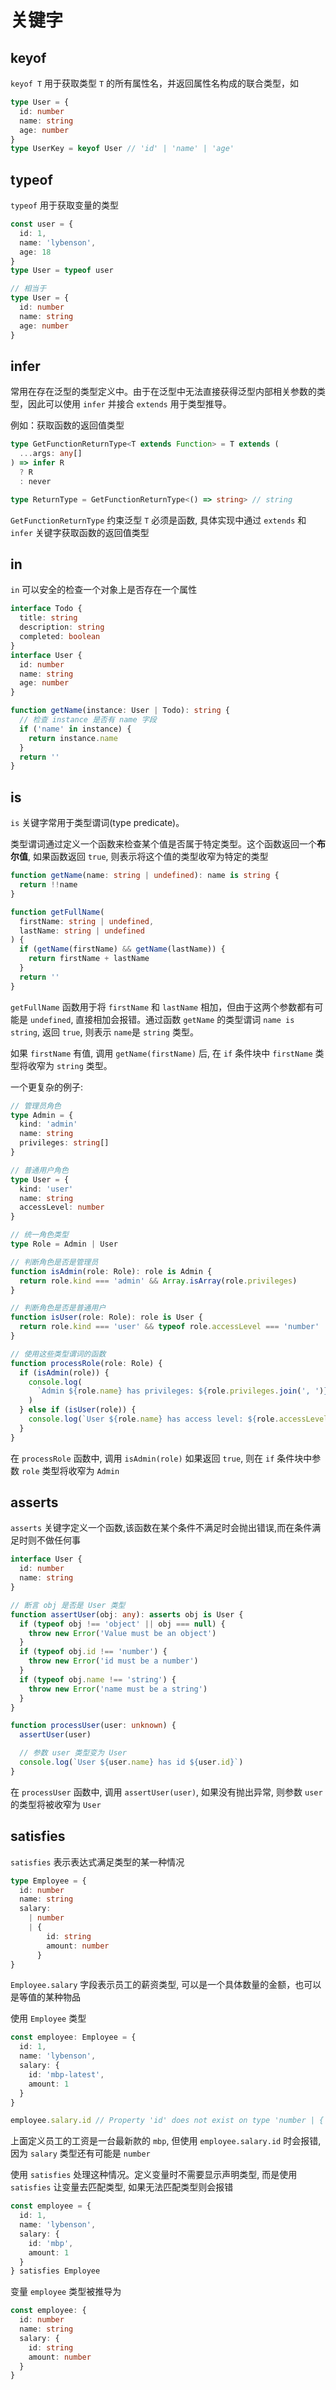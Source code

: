 # 关键字

## keyof

`keyof T` 用于获取类型 `T` 的所有属性名，并返回属性名构成的联合类型，如

```ts
type User = {
  id: number
  name: string
  age: number
}
type UserKey = keyof User // 'id' | 'name' | 'age'
```

## typeof

`typeof` 用于获取变量的类型

```ts
const user = {
  id: 1,
  name: 'lybenson',
  age: 18
}
type User = typeof user

// 相当于
type User = {
  id: number
  name: string
  age: number
}
```

## infer

常用在存在泛型的类型定义中。由于在泛型中无法直接获得泛型内部相关参数的类型，因此可以使用 `infer` 并接合 `extends` 用于类型推导。

例如：获取函数的返回值类型

```ts
type GetFunctionReturnType<T extends Function> = T extends (
  ...args: any[]
) => infer R
  ? R
  : never

type ReturnType = GetFunctionReturnType<() => string> // string
```

`GetFunctionReturnType` 约束泛型 `T` 必须是函数, 具体实现中通过 `extends` 和 `infer` 关键字获取函数的返回值类型

## in

`in` 可以安全的检查一个对象上是否存在一个属性

```ts
interface Todo {
  title: string
  description: string
  completed: boolean
}
interface User {
  id: number
  name: string
  age: number
}

function getName(instance: User | Todo): string {
  // 检查 instance 是否有 name 字段
  if ('name' in instance) {
    return instance.name
  }
  return ''
}
```

## is

`is` 关键字常用于类型谓词(type predicate)。

类型谓词通过定义一个函数来检查某个值是否属于特定类型。这个函数返回一个**布尔值**, 如果函数返回 `true`, 则表示将这个值的类型收窄为特定的类型

```ts
function getName(name: string | undefined): name is string {
  return !!name
}

function getFullName(
  firstName: string | undefined,
  lastName: string | undefined
) {
  if (getName(firstName) && getName(lastName)) {
    return firstName + lastName
  }
  return ''
}
```

`getFullName` 函数用于将 `firstName` 和 `lastName` 相加，但由于这两个参数都有可能是 `undefined`, 直接相加会报错。通过函数 `getName` 的类型谓词 `name is string`, 返回 `true`, 则表示 `name`是 `string` 类型。

如果 `firstName` 有值, 调用 `getName(firstName)` 后, 在 `if` 条件块中 `firstName` 类型将收窄为 `string` 类型。

一个更复杂的例子:

```ts
// 管理员角色
type Admin = {
  kind: 'admin'
  name: string
  privileges: string[]
}

// 普通用户角色
type User = {
  kind: 'user'
  name: string
  accessLevel: number
}

// 统一角色类型
type Role = Admin | User

// 判断角色是否是管理员
function isAdmin(role: Role): role is Admin {
  return role.kind === 'admin' && Array.isArray(role.privileges)
}

// 判断角色是否是普通用户
function isUser(role: Role): role is User {
  return role.kind === 'user' && typeof role.accessLevel === 'number'
}

// 使用这些类型谓词的函数
function processRole(role: Role) {
  if (isAdmin(role)) {
    console.log(
      `Admin ${role.name} has privileges: ${role.privileges.join(', ')}`
    )
  } else if (isUser(role)) {
    console.log(`User ${role.name} has access level: ${role.accessLevel}`)
  }
}
```

在 `processRole` 函数中, 调用 `isAdmin(role)` 如果返回 `true`, 则在 `if` 条件块中参数 `role` 类型将收窄为 `Admin`

## asserts

`asserts` 关键字定义一个函数,该函数在某个条件不满足时会抛出错误,而在条件满足时则不做任何事

```ts
interface User {
  id: number
  name: string
}

// 断言 obj 是否是 User 类型
function assertUser(obj: any): asserts obj is User {
  if (typeof obj !== 'object' || obj === null) {
    throw new Error('Value must be an object')
  }
  if (typeof obj.id !== 'number') {
    throw new Error('id must be a number')
  }
  if (typeof obj.name !== 'string') {
    throw new Error('name must be a string')
  }
}

function processUser(user: unknown) {
  assertUser(user)

  // 参数 user 类型变为 User
  console.log(`User ${user.name} has id ${user.id}`)
}
```

在 `processUser` 函数中, 调用 `assertUser(user)`, 如果没有抛出异常, 则参数 `user` 的类型将被收窄为 `User`

## satisfies

`satisfies` 表示表达式满足类型的某一种情况

```ts
type Employee = {
  id: number
  name: string
  salary:
    | number
    | {
        id: string
        amount: number
      }
}
```

`Employee.salary` 字段表示员工的薪资类型, 可以是一个具体数量的金额，也可以是等值的某种物品

使用 `Employee` 类型

```ts
const employee: Employee = {
  id: 1,
  name: 'lybenson',
  salary: {
    id: 'mbp-latest',
    amount: 1
  }
}

employee.salary.id // Property 'id' does not exist on type 'number | { id: string; amount: number; }'.
```

上面定义员工的工资是一台最新款的 `mbp`, 但使用 `employee.salary.id` 时会报错, 因为 `salary` 类型还有可能是 `number`

使用 `satisfies` 处理这种情况。定义变量时不需要显示声明类型, 而是使用 `satisfies` 让变量去匹配类型, 如果无法匹配类型则会报错

```ts
const employee = {
  id: 1,
  name: 'lybenson',
  salary: {
    id: 'mbp',
    amount: 1
  }
} satisfies Employee
```

变量 `employee` 类型被推导为

```ts
const employee: {
  id: number
  name: string
  salary: {
    id: string
    amount: number
  }
}
```
